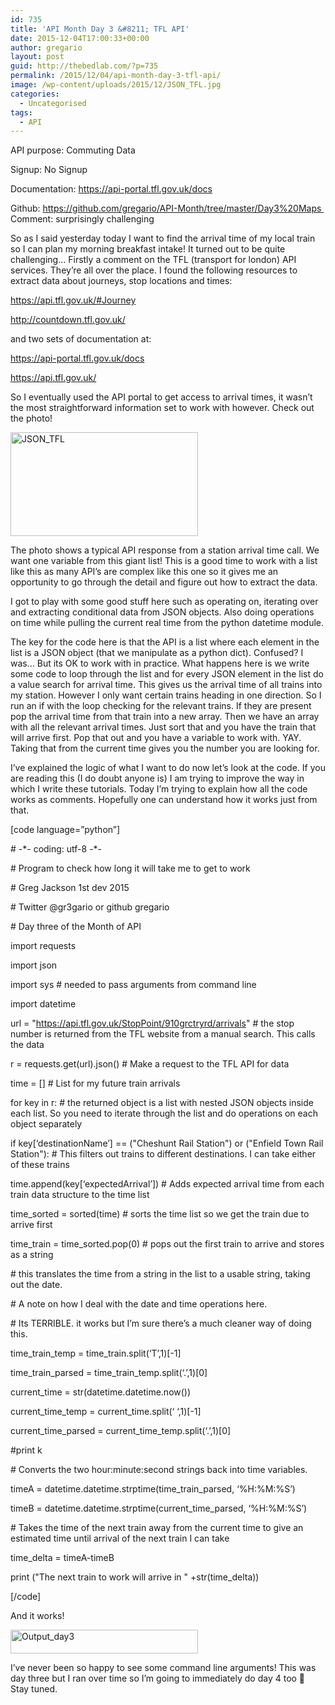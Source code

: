 ```yaml
---
id: 735
title: 'API Month Day 3 &#8211; TFL API'
date: 2015-12-04T17:00:33+00:00
author: gregario
layout: post
guid: http://thebedlab.com/?p=735
permalink: /2015/12/04/api-month-day-3-tfl-api/
image: /wp-content/uploads/2015/12/JSON_TFL.jpg
categories:
  - Uncategorised
tags:
  - API
---
```

API purpose: Commuting Data
  
Signup: No Signup
  
Documentation: <a href="https://api-portal.tfl.gov.uk/docs" target="_blank">https://api-portal.tfl.gov.uk/docs</a>
  
Github: <a href="https://github.com/gregario/API-Month/tree/master/Day3%20Maps" target="_blank">https://github.com/gregario/API-Month/tree/master/Day3%20Maps </a> Comment: surprisingly challenging

So as I said yesterday today I want to find the arrival time of my local train so I can plan my morning breakfast intake! It turned out to be quite challenging&#8230; Firstly a comment on the TFL (transport for london) API services. They&#8217;re all over the place. I found the following resources to extract data about journeys, stop locations and times:

<a href="https://api.tfl.gov.uk/#Journey" target="_blank">https://api.tfl.gov.uk/#Journey</a>
  
<a href="http://countdown.tfl.gov.uk/" target="_blank">http://countdown.tfl.gov.uk/</a>

and two sets of documentation at:

<a href="https://api-portal.tfl.gov.uk/docs" target="_blank">https://api-portal.tfl.gov.uk/docs</a>
  
<a href="https://api.tfl.gov.uk/" target="_blank">https://api.tfl.gov.uk/</a>

So I eventually used the API portal to get access to arrival times, it wasn&#8217;t the most straightforward information set to work with however. Check out the photo!
  
[<img class="alignnone size-medium wp-image-740" src="http://localhost/wp-content/uploads/2015/12/JSON_TFL-300x166.jpg" alt="JSON_TFL" width="300" height="166" />](http://localhost/wp-content/uploads/2015/12/JSON_TFL.jpg)

The photo shows a typical API response from a station arrival time call. We want one variable from this giant list! This is a good time to work with a list like this as many API&#8217;s are complex like this one so it gives me an opportunity to go through the detail and figure out how to extract the data.

I got to play with some good stuff here such as operating on, iterating over and extracting conditional data from JSON objects. Also doing operations on time while pulling the current real time from the python datetime module.

The key for the code here is that the API is a list where each element in the list is a JSON object (that we manipulate as a python dict). Confused? I was&#8230; But its OK to work with in practice. What happens here is we write some code to loop through the list and for every JSON element in the list do a value search for arrival time. This gives us the arrival time of all trains into my station. However I only want certain trains heading in one direction. So I run an if with the loop checking for the relevant trains. If they are present pop the arrival time from that train into a new array. Then we have an array with all the relevant arrival times. Just sort that and you have the train that will arrive first. Pop that out and you have a variable to work with. YAY. Taking that from the current time gives you the number you are looking for.

I&#8217;ve explained the logic of what I want to do now let&#8217;s look at the code. If you are reading this (I do doubt anyone is) I am trying to improve the way in which I write these tutorials. Today I&#8217;m trying to explain how all the code works as comments. Hopefully one can understand how it works just from that.

[code language=&#8221;python&#8221;]

\# -\*- coding: utf-8 -\*-
  
\# Program to check how long it will take me to get to work
  
# Greg Jackson 1st dev 2015
  
# Twitter @gr3gario or github gregario
  
# Day three of the Month of API

import requests
  
import json
  
import sys # needed to pass arguments from command line
  
import datetime

url = "https://api.tfl.gov.uk/StopPoint/910grctryrd/arrivals" # the stop number is returned from the TFL website from a manual search. This calls the data
  
r = requests.get(url).json() # Make a request to the TFL API for data
  
time = [] # List for my future train arrivals
  
for key in r: # the returned object is a list with nested JSON objects inside each list. So you need to iterate through the list and do operations on each object separately
  
if key[&#8216;destinationName&#8217;] == ("Cheshunt Rail Station") or ("Enfield Town Rail Station"): # This filters out trains to different destinations. I can take either of these trains
  
time.append(key[&#8216;expectedArrival&#8217;]) # Adds expected arrival time from each train data structure to the time list

time_sorted = sorted(time) # sorts the time list so we get the train due to arrive first
  
time\_train = time\_sorted.pop(0) # pops out the first train to arrive and stores as a string
  
\# this translates the time from a string in the list to a usable string, taking out the date.
  
\# A note on how I deal with the date and time operations here.
  
\# Its TERRIBLE. it works but I&#8217;m sure there&#8217;s a much cleaner way of doing this.
  
time\_train\_temp = time_train.split(&#8216;T&#8217;,1)[-1]
  
time\_train\_parsed = time\_train\_temp.split(&#8216;.&#8217;,1)[0]

current_time = str(datetime.datetime.now())
  
current\_time\_temp = current_time.split(&#8216; &#8216;,1)[-1]
  
current\_time\_parsed = current\_time\_temp.split(&#8216;.&#8217;,1)[0]
  
#print k

\# Converts the two hour:minute:second strings back into time variables.
  
timeA = datetime.datetime.strptime(time\_train\_parsed, &#8216;%H:%M:%S&#8217;)
  
timeB = datetime.datetime.strptime(current\_time\_parsed, &#8216;%H:%M:%S&#8217;)

\# Takes the time of the next train away from the current time to give an estimated time until arrival of the next train I can take
  
time_delta = timeA-timeB
  
print ("The next train to work will arrive in " +str(time_delta))

[/code]

And it works!
  
[<img class="alignnone size-medium wp-image-739" src="http://localhost/wp-content/uploads/2015/12/Output_day3-300x38.jpg" alt="Output_day3" width="300" height="38" />](http://localhost/wp-content/uploads/2015/12/Output_day3.jpg)

I&#8217;ve never been so happy to see some command line arguments! This was day three but I ran over time so I&#8217;m going to immediately do day 4 too 🙂 Stay tuned.

&nbsp;